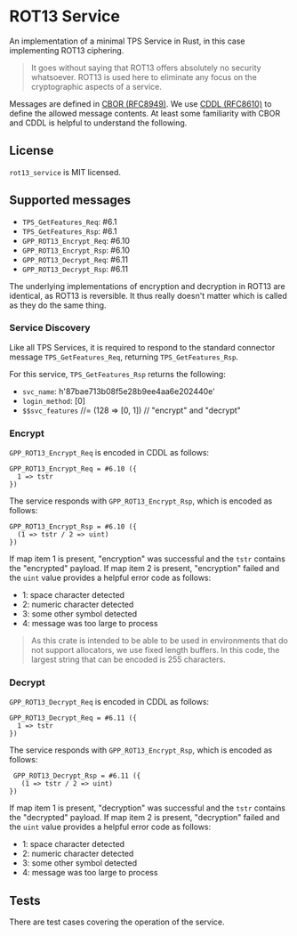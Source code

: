 # ROT13 Service

An implementation of a minimal TPS Service in Rust, in this case
implementing ROT13 ciphering.

> It goes without saying that ROT13 offers absolutely no security
> whatsoever. ROT13 is used here to eliminate any focus on the
> cryptographic aspects of a service.

Messages are defined in [CBOR (RFC8949)](https://www.rfc-editor.org/rfc/rfc8949.html).
We use [CDDL (RFC8610)](https://www.rfc-editor.org/rfc/rfc8610) to define the
allowed message contents. At least some familiarity with CBOR and CDDL is
helpful to understand the following.

## License

`rot13_service` is MIT licensed.

## Supported messages

- `TPS_GetFeatures_Req`: #6.1
- `TPS_GetFeatures_Rsp`: #6.1
- `GPP_ROT13_Encrypt_Req`: #6.10
- `GPP_ROT13_Encrypt_Rsp`: #6.10
- `GPP_ROT13_Decrypt_Req`: #6.11
- `GPP_ROT13_Decrypt_Rsp`: #6.11

The underlying implementations of encryption and decryption in ROT13 are identical, as ROT13
is reversible. It thus really doesn't matter which is called as they do the same thing.

### Service Discovery

 Like all TPS Services, it is required to respond to the standard connector message
 `TPS_GetFeatures_Req`, returning `TPS_GetFeatures_Rsp`.

 For this service, `TPS_GetFeatures_Rsp` returns the following:

- `svc_name`: h'87bae713b08f5e28b9ee4aa6e202440e'
- `login_method`: [0]
- `$$svc_features` //= (128 => [0, 1])   // "encrypt" and "decrypt"

### Encrypt

 `GPP_ROT13_Encrypt_Req` is encoded in CDDL as follows:

 ```cddl
 GPP_ROT13_Encrypt_Req = #6.10 ({
   1 => tstr
})
```

The service responds with `GPP_ROT13_Encrypt_Rsp`, which is encoded as follows:

```cddl
GPP_ROT13_Encrypt_Rsp = #6.10 ({
  (1 => tstr / 2 => uint)
})
```

If map item 1 is present, "encryption" was successful and the `tstr` contains the "encrypted"
payload. If map item 2 is present, "encryption" failed and the `uint` value provides a helpful
error code as follows:

- 1: space character detected
- 2: numeric character detected
- 3: some other symbol detected
- 4: message was too large to process

> As this crate is intended to be able to be used in environments that
> do not support allocators, we use fixed length buffers. In this code,
> the largest string that can be encoded is 255 characters.

### Decrypt

`GPP_ROT13_Decrypt_Req` is encoded in CDDL as follows:

```cddl
GPP_ROT13_Decrypt_Req = #6.11 ({
  1 => tstr
})
```

The service responds with `GPP_ROT13_Encrypt_Rsp`, which is encoded as follows:

```cddl
 GPP_ROT13_Decrypt_Rsp = #6.11 ({
   (1 => tstr / 2 => uint)
})
```

If map item 1 is present, "decryption" was successful and the `tstr` contains the "decrypted"
payload. If map item 2 is present, "decryption" failed and the `uint` value provides a helpful
error code as follows:

- 1: space character detected
- 2: numeric character detected
- 3: some other symbol detected
- 4: message was too large to process

## Tests

There are test cases covering the operation of the service.
